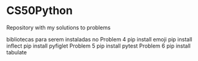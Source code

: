 # CS50Python
Repository with my solutions to problems

bibliotecas para serem instaladas no Problem 4
pip install emoji
pip install inflect
pip install pyfiglet
Problem 5
pip install pytest
Problem 6
pip install tabulate